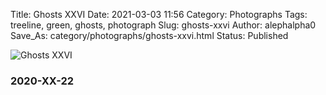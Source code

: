 Title: Ghosts XXVI
Date: 2021-03-03 11:56
Category: Photographs
Tags: treeline, green, ghosts, photograph
Slug: ghosts-xxvi
Author: alephalpha0
Save_As: category/photographs/ghosts-xxvi.html
Status: Published


![Ghosts XXVI](/assets/images/photos/ghostsXXI.jpg)
### 2020-XX-22
